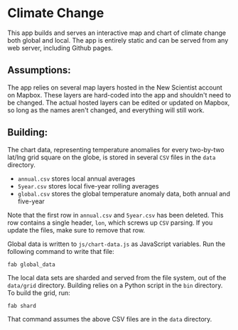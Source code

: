 Climate Change
==============

This app builds and serves an interactive map and chart of climate change both global and local. The app is entirely static and can be served from any web server, including Github pages.

Assumptions:
------------

The app relies on several map layers hosted in the New Scientist account on Mapbox. These layers are hard-coded into the app and shouldn't need to be changed. The actual hosted layers can be edited or updated on Mapbox, so long as the names aren't changed, and everything will still work.

Building:
---------

The chart data, representing temperature anomalies for every two-by-two lat/lng grid square on the globe, is stored in several `CSV` files in the `data` directory.

 - `annual.csv` stores local annual averages
 - `5year.csv` stores local five-year rolling averages
 - `global.csv` stores the global temperature anomaly data, both annual and five-year

Note that the first row in `annual.csv` and `5year.csv` has been deleted. This row contains a single header, `lon`, which screws up `CSV` parsing. If you update the files, make sure to remove that row.

Global data is written to `js/chart-data.js` as JavaScript variables. Run the following command to write that file:

    fab global_data

The local data sets are sharded and served from the file system, out of the `data/grid` directory. Building relies on a Python script in the `bin` directory. To build the grid, run:

    fab shard

That command assumes the above CSV files are in the `data` directory.